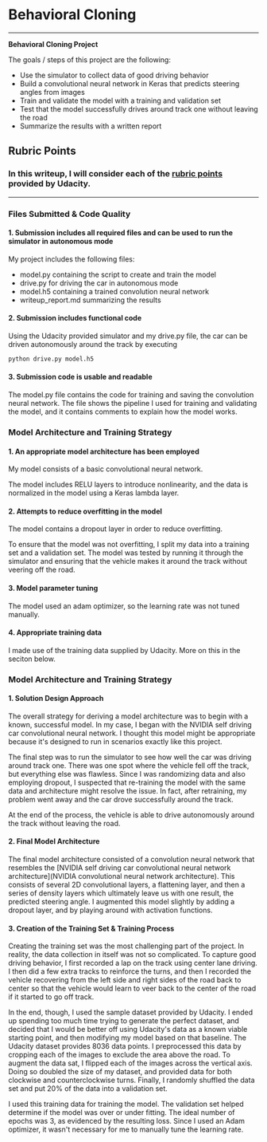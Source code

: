 # **Behavioral Cloning** 
---

**Behavioral Cloning Project**

The goals / steps of this project are the following:
* Use the simulator to collect data of good driving behavior
* Build a convolutional neural network in Keras that predicts steering angles from images
* Train and validate the model with a training and validation set
* Test that the model successfully drives around track one without leaving the road
* Summarize the results with a written report


## Rubric Points
### In this writeup, I will consider each of the [rubric points](https://review.udacity.com/#!/rubrics/432/view) provided by Udacity.  

---
### Files Submitted & Code Quality

#### 1. Submission includes all required files and can be used to run the simulator in autonomous mode

My project includes the following files:
* model.py containing the script to create and train the model
* drive.py for driving the car in autonomous mode
* model.h5 containing a trained convolution neural network 
* writeup_report.md summarizing the results

#### 2. Submission includes functional code
Using the Udacity provided simulator and my drive.py file, the car can be driven autonomously around the track by executing 
```sh
python drive.py model.h5
```

#### 3. Submission code is usable and readable

The model.py file contains the code for training and saving the convolution neural network. The file shows the pipeline I used for training and validating the model, and it contains comments to explain how the model works.

### Model Architecture and Training Strategy

#### 1. An appropriate model architecture has been employed

My model consists of a basic convolutional neural network.  

The model includes RELU layers to introduce nonlinearity, and the data is normalized in the model using a Keras lambda layer. 

#### 2. Attempts to reduce overfitting in the model

The model contains a dropout layer in order to reduce overfitting. 

To ensure that the model was not overfitting, I split my data into a training set and a validation set. The model was tested by running it through the simulator and ensuring that the vehicle makes it around the track without veering off the road.

#### 3. Model parameter tuning

The model used an adam optimizer, so the learning rate was not tuned manually.

#### 4. Appropriate training data

I made use of the training data supplied by Udacity. More on this in the seciton below.

### Model Architecture and Training Strategy

#### 1. Solution Design Approach

The overall strategy for deriving a model architecture was to begin with a known, successful model. In my case, I began with the NVIDIA self driving car convolutional neural network. I thought this model might be appropriate because it's designed to run in scenarios exactly like this project. 

The final step was to run the simulator to see how well the car was driving around track one. There was one spot where the vehicle fell off the track, but everything else was flawless. Since I was randomizing data and also employing dropout, I suspected that re-training the model with the same data and architecture might resolve the issue. In fact, after retraining, my problem went away and the car drove successfully around the track. 

At the end of the process, the vehicle is able to drive autonomously around the track without leaving the road.

#### 2. Final Model Architecture

The final model architecture consisted of a convolution neural network that resembles the [NVIDIA self driving car convolutional neural network architecture](NVIDIA convolutional neural network architecture). This consists of several 2D convolutional layers, a flattening layer, and then a series of density layers which ultimately leave us with one result, the predicted steering angle. I augmented this model slightly by adding a dropout layer, and by playing around with activation functions. 


#### 3. Creation of the Training Set & Training Process

Creating the training set was the most challenging part of the project. In reality, the data collection in itself was not so complicated. To capture good driving behavior, I first recorded a lap on the track using center lane driving. I then did a few extra tracks to reinforce the turns, and then I recorded the vehicle recovering from the left side and right sides of the road back to center so that the vehicle would learn to veer back to the center of the road if it started to go off track. 

In the end, though, I used the sample dataset provided by Udacity. I ended up spending too much time trying to generate the perfect dataset, and decided that I would be better off using Udacity's data as a known viable starting point, and then modifying my model based on that baseline. The Udacity dataset provides 8036 data points. I  preprocessed this data by cropping each of the images to exclude the area above the road. To augment the data sat, I flipped each of the images across the vertical axis. Doing so doubled the size of my dataset, and provided data for both clockwise and counterclockwise turns. Finally, I randomly shuffled the data set and put 20% of the data into a validation set. 

I used this training data for training the model. The validation set helped determine if the model was over or under fitting. The ideal number of epochs was 3, as evidenced by the resulting loss. Since I used an Adam optimizer, it wasn't necessary for me to manually tune the learning rate. 
